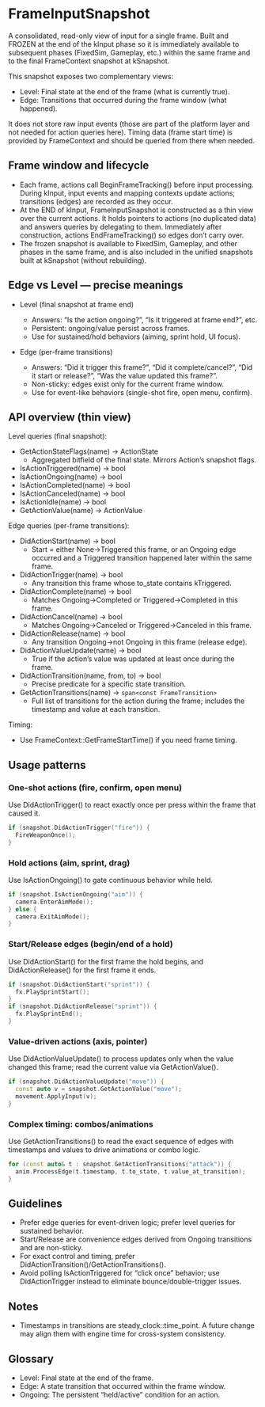 # FrameInputSnapshot

A consolidated, read-only view of input for a single frame. Built and FROZEN
at the end of the kInput phase so it is immediately available to subsequent
phases (FixedSim, Gameplay, etc.) within the same frame and to the final
FrameContext snapshot at kSnapshot.

This snapshot exposes two complementary views:

- Level: Final state at the end of the frame (what is currently true).
- Edge: Transitions that occurred during the frame window (what happened).

It does not store raw input events (those are part of the platform layer and
not needed for action queries here). Timing data (frame start time) is
provided by FrameContext and should be queried from there when needed.

## Frame window and lifecycle

- Each frame, actions call BeginFrameTracking() before input processing. During
  kInput, input events and mapping contexts update actions; transitions (edges)
  are recorded as they occur.
- At the END of kInput, FrameInputSnapshot is constructed as a thin view over
  the current actions. It holds pointers to actions (no duplicated data) and
  answers queries by delegating to them. Immediately after construction,
  actions EndFrameTracking() so edges don’t carry over.
- The frozen snapshot is available to FixedSim, Gameplay, and other phases in
  the same frame, and is also included in the unified snapshots built at
  kSnapshot (without rebuilding).

## Edge vs Level — precise meanings

- Level (final snapshot at frame end)
  - Answers: “Is the action ongoing?”, “Is it triggered at frame end?”, etc.
  - Persistent: ongoing/value persist across frames.
  - Use for sustained/hold behaviors (aiming, sprint hold, UI focus).

- Edge (per-frame transitions)
  - Answers: “Did it trigger this frame?”, “Did it complete/cancel?”,
    “Did it start or release?”, “Was the value updated this frame?”.
  - Non-sticky: edges exist only for the current frame window.
  - Use for event-like behaviors (single-shot fire, open menu, confirm).

## API overview (thin view)

Level queries (final snapshot):

- GetActionStateFlags(name) → ActionState
  - Aggregated bitfield of the final state. Mirrors Action’s snapshot flags.
- IsActionTriggered(name) → bool
- IsActionOngoing(name) → bool
- IsActionCompleted(name) → bool
- IsActionCanceled(name) → bool
- IsActionIdle(name) → bool
- GetActionValue(name) → ActionValue

Edge queries (per-frame transitions):

- DidActionStart(name) → bool
  - Start = either None→Triggered this frame, or an Ongoing edge occurred and
    a Triggered transition happened later within the same frame.
- DidActionTrigger(name) → bool
  - Any transition this frame whose to_state contains kTriggered.
- DidActionComplete(name) → bool
  - Matches Ongoing→Completed or Triggered→Completed in this frame.
- DidActionCancel(name) → bool
  - Matches Ongoing→Canceled or Triggered→Canceled in this frame.
- DidActionRelease(name) → bool
  - Any transition Ongoing→not Ongoing in this frame (release edge).
- DidActionValueUpdate(name) → bool
  - True if the action’s value was updated at least once during the frame.
- DidActionTransition(name, from, to) → bool
  - Precise predicate for a specific state transition.
- GetActionTransitions(name) → `span<const FrameTransition>`
  - Full list of transitions for the action during the frame; includes the
    timestamp and value at each transition.

Timing:

- Use FrameContext::GetFrameStartTime() if you need frame timing.

## Usage patterns

### One-shot actions (fire, confirm, open menu)

Use DidActionTrigger() to react exactly once per press within the frame that
caused it.

```cpp
if (snapshot.DidActionTrigger("fire")) {
  FireWeaponOnce();
}
```

### Hold actions (aim, sprint, drag)

Use IsActionOngoing() to gate continuous behavior while held.

```cpp
if (snapshot.IsActionOngoing("aim")) {
  camera.EnterAimMode();
} else {
  camera.ExitAimMode();
}
```

### Start/Release edges (begin/end of a hold)

Use DidActionStart() for the first frame the hold begins, and
DidActionRelease() for the first frame it ends.

```cpp
if (snapshot.DidActionStart("sprint")) {
  fx.PlaySprintStart();
}
if (snapshot.DidActionRelease("sprint")) {
  fx.PlaySprintEnd();
}
```

### Value-driven actions (axis, pointer)

Use DidActionValueUpdate() to process updates only when the value changed this
frame; read the current value via GetActionValue().

```cpp
if (snapshot.DidActionValueUpdate("move")) {
  const auto v = snapshot.GetActionValue("move");
  movement.ApplyInput(v);
}
```

### Complex timing: combos/animations

Use GetActionTransitions() to read the exact sequence of edges with timestamps
and values to drive animations or combo logic.

```cpp
for (const auto& t : snapshot.GetActionTransitions("attack")) {
  anim.ProcessEdge(t.timestamp, t.to_state, t.value_at_transition);
}
```

## Guidelines

- Prefer edge queries for event-driven logic; prefer level queries for sustained
  behavior.
- Start/Release are convenience edges derived from Ongoing transitions and are
  non-sticky.
- For exact control and timing, prefer DidActionTransition()/GetActionTransitions().
- Avoid polling IsActionTriggered for “click once” behavior; use
  DidActionTrigger instead to eliminate bounce/double-trigger issues.

## Notes

- Timestamps in transitions are steady_clock::time_point. A future change may
  align them with engine time for cross-system consistency.

## Glossary

- Level: Final state at the end of the frame.
- Edge: A state transition that occurred within the frame window.
- Ongoing: The persistent “held/active” condition for an action.
